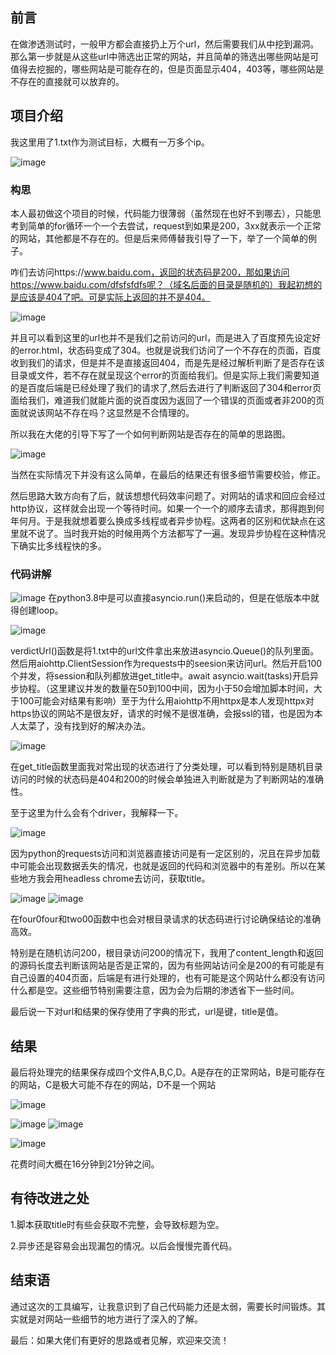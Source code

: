 
## 前言
在做渗透测试时，一般甲方都会直接扔上万个url，然后需要我们从中挖到漏洞。那么第一步就是从这些url中筛选出正常的网站，并且简单的筛选出哪些网站是可值得去挖掘的，哪些网站是可能存在的，但是页面显示404，403等，哪些网站是不存在的直接就可以放弃的。

## 项目介绍
我这里用了1.txt作为测试目标，大概有一万多个ip。

![image](https://s2.ax1x.com/2020/02/19/3VrbwD.png)

### 构思

本人最初做这个项目的时候，代码能力很薄弱（虽然现在也好不到哪去），只能思考到简单的for循环一个一个去尝试，request到如果是200，3xx就表示一个正常的网站，其他都是不存在的。但是后来师傅替我引导了一下，举了一个简单的例子。

咋们去访问https://www.baidu.com，返回的状态码是200，那如果访问https://www.baidu.com/dfsfsfdfs呢？（域名后面的目录是随机的）我起初想的是应该是404了吧。可是实际上返回的并不是404。

![image](https://s2.ax1x.com/2020/02/19/3VDdv6.png)

并且可以看到这里的url也并不是我们之前访问的url，而是进入了百度预先设定好的error.html，状态码变成了304。也就是说我们访问了一个不存在的页面，百度收到我们的请求，但是并不是直接返回404，而是先是经过解析判断了是否存在该目录或文件，若不存在就呈现这个error的页面给我们。但是实际上我们需要知道的是百度后端是已经处理了我们的请求了,然后去进行了判断返回了304和error页面给我们，难道我们就能片面的说百度因为返回了一个错误的页面或者非200的页面就说该网站不存在吗？这显然是不合情理的。

所以我在大佬的引导下写了一个如何判断网站是否存在的简单的思路图。

![image](https://s2.ax1x.com/2020/02/19/3V29IO.png)

当然在实际情况下并没有这么简单，在最后的结果还有很多细节需要校验，修正。

然后思路大致方向有了后，就该想想代码效率问题了。对网站的请求和回应会经过http协议，这样就会出现一个等待时间。如果一个一个的顺序去请求，那得跑到何年何月。于是我就想着要么换成多线程或者异步协程。这两者的区别和优缺点在这里就不说了。当时我开始的时候用两个方法都写了一遍。发现异步协程在这种情况下确实比多线程快的多。

### 代码讲解

![image](https://s2.ax1x.com/2020/02/19/3V4K2D.png)
在python3.8中是可以直接asyncio.run()来启动的，但是在低版本中就得创建loop。

![image](https://s2.ax1x.com/2020/02/19/3V40MQ.png)

verdictUrl()函数是将1.txt中的url文件拿出来放进asyncio.Queue()的队列里面。然后用aiohttp.ClientSession作为requests中的seesion来访问url。然后开启100个并发，将session和队列都放进get_title中。await asyncio.wait(tasks)开启异步协程。（这里建议并发的数量在50到100中间，因为小于50会增加脚本时间，大于100可能会对结果有影响）至于为什么用aiohttp不用httpx是本人发现httpx对https协议的网站不是很友好，请求的时候不是很准确，会报ssl的错，也是因为本人太菜了，没有找到好的解决办法。

![image](https://s2.ax1x.com/2020/02/19/3Vo1r4.png)

在get_title函数里面我对常出现的状态进行了分类处理，可以看到特别是随机目录访问的时候的状态码是404和200的时候会单独进入判断就是为了判断网站的准确性。

至于这里为什么会有个driver，我解释一下。

![image](https://s2.ax1x.com/2020/02/19/3VTyXF.png)

因为python的requests访问和浏览器直接访问是有一定区别的，况且在异步加载中可能会出现数据丢失的情况，也就是返回的代码和浏览器中的有差别。所以在某些地方我会用headless chrome去访问，获取title。

![image](https://s2.ax1x.com/2020/02/19/3VTXtI.png)
![image](https://s2.ax1x.com/2020/02/19/3V75Us.png)

在four0four和two00函数中也会对根目录请求的状态码进行讨论确保结论的准确高效。

特别是在随机访问200，根目录访问200的情况下，我用了content_length和返回的源码长度去判断该网站是否是正常的，因为有些网站访问全是200的有可能是有自己设置的404页面，后端是有进行处理的，也有可能是这个网站什么都没有访问什么都是空。这些细节特别需要注意，因为会为后期的渗透省下一些时间。

最后说一下对url和结果的保存使用了字典的形式，url是键，title是值。

## 结果

最后将处理完的结果保存成四个文件A,B,C,D。A是存在的正常网站，B是可能存在的网站，C是极大可能不存在的网站，D不是一个网站

![image](https://s2.ax1x.com/2020/02/19/3VLhQ0.png)

![image](https://s2.ax1x.com/2020/02/19/3VLXS1.png)
![image](https://s2.ax1x.com/2020/02/19/3VOFfA.png)

![image](https://s2.ax1x.com/2020/02/19/3VOJXV.png)

花费时间大概在16分钟到21分钟之间。

## 有待改进之处

1.脚本获取title时有些会获取不完整，会导致标题为空。

2.异步还是容易会出现漏包的情况。以后会慢慢完善代码。

## 结束语

通过这次的工具编写，让我意识到了自己代码能力还是太弱，需要长时间锻炼。其实就是对网站一些细节的地方进行了深入的了解。

最后：如果大佬们有更好的思路或者见解，欢迎来交流！